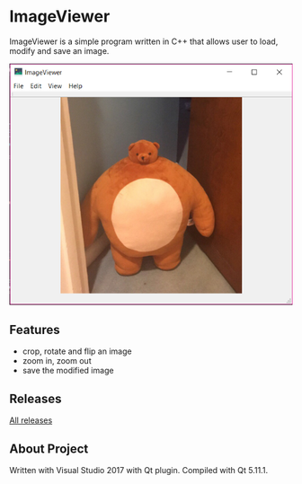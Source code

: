 # ImageViewer
ImageViewer is a simple program written in C++ that allows user to load, modify and save an image.

![Screenshot1](ImageViewer.png)

## Features
- crop, rotate and flip an image
- zoom in, zoom out
- save the modified image

## Releases
[All releases](https://github.com/martalech/WeatherWidget/releases)

## About Project
Written with Visual Studio 2017 with Qt plugin. Compiled with Qt 5.11.1.

